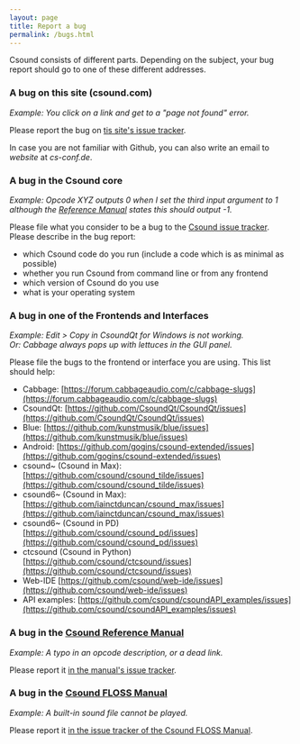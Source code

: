 ```yaml
---
layout: page
title: Report a bug
permalink: /bugs.html
---
```


Csound consists of different parts. Depending on the subject, your bug report should go to one of these different addresses.

### A bug on this site (csound.com)

*Example: You click on a link and get to a "page not found" error.*

Please report the bug on [tis site's issue tracker](https://github.com/csound/csound.github.io/issues).

In case you are not familiar with Github, you can also write an email to *website* at *cs-conf.de*.


### A bug in the Csound core

*Example: Opcode XYZ outputs 0 when I set the third input argument to 1 although the [Reference Manual](https://csound.com/docs/manual/index.html) states this should output -1.*

Please file what you consider to be a bug to the [Csound issue tracker](https://github.com/csound/csound/issues). Please describe in the bug report:  
- which Csound code do you run (include a code which is as minimal as possible)
- whether you run Csound from command line or from any frontend
- which version of Csound do you use
- what is your operating system


### A bug in one of the Frontends and Interfaces

*Example: Edit > Copy in CsoundQt for Windows is not working.*  
*Or: Cabbage always pops up with lettuces in the GUI panel.*

Please file the bugs to the frontend or interface you are using. This list should help:

- Cabbage: [https://forum.cabbageaudio.com/c/cabbage-slugs](https://forum.cabbageaudio.com/c/cabbage-slugs)
- CsoundQt: [https://github.com/CsoundQt/CsoundQt/issues](https://github.com/CsoundQt/CsoundQt/issues)
- Blue: [https://github.com/kunstmusik/blue/issues](https://github.com/kunstmusik/blue/issues)
- Android: [https://github.com/gogins/csound-extended/issues](https://github.com/gogins/csound-extended/issues)
- csound~ (Csound in Max): [https://github.com/csound/csound_tilde/issues](https://github.com/csound/csound_tilde/issues)
- csound6~ (Csound in Max): [https://github.com/iainctduncan/csound_max/issues](https://github.com/iainctduncan/csound_max/issues)
- csound6~ (Csound in PD) [https://github.com/csound/csound_pd/issues](https://github.com/csound/csound_pd/issues)
- ctcsound (Csound in Python) [https://github.com/csound/ctcsound/issues](https://github.com/csound/ctcsound/issues)
- Web-IDE [https://github.com/csound/web-ide/issues](https://github.com/csound/web-ide/issues)
- API examples: [https://github.com/csound/csoundAPI_examples/issues](https://github.com/csound/csoundAPI_examples/issues)


### A bug in the [Csound Reference Manual](docs/manual/index.html)

*Example: A typo in an opcode description, or a dead link.*

Please report it [in the manual's issue tracker](https://github.com/csound/manual/issues).


### A bug in the [Csound FLOSS Manual](https://csound-floss.firebaseapp.com/)

*Example: A built-in sound file cannot be played.*

Please report it [in the issue tracker of the Csound FLOSS Manual](https://github.com/csound-flossmanual/csound-floss/issues).



